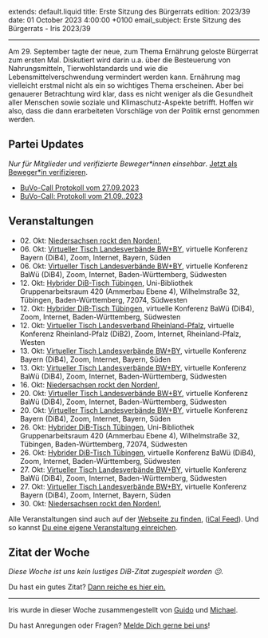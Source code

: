 
extends: default.liquid
title: Erste Sitzung des Bürgerrats
edition: 2023/39
date: 01 October 2023 4:00:00 +0100
email_subject: Erste Sitzung des Bürgerrats - Iris 2023/39

---
Am 29. September tagte der neue, zum Thema Ernährung geloste Bürgerrat zum ersten Mal. Diskutiert wird darin u.a. über die Besteuerung von Nahrungsmitteln, Tierwohlstandards und wie die Lebensmittelverschwendung vermindert werden kann. Ernährung mag vielleicht erstmal nicht als ein so wichtiges Thema erscheinen. Aber bei genauerer Betrachtung wird klar, dass es nicht weniger als die Gesundheit aller Menschen sowie soziale und Klimaschutz-Aspekte betrifft. Hoffen wir also, dass die dann erarbeiteten Vorschläge von der Politik ernst genommen werden.


## Partei Updates

_Nur für Mitglieder und verifizierte Beweger\*innen einsehbar_. [Jetzt als Beweger\*in verifizieren](https://dib.de/bewegerin-werden/).

 - [BuVo-Call Protokoll vom 27.09.2023](https://marktplatz.dib.de/t/buvo-call-protokoll-vom-27-09-2023/40115)
 - [BuVo-Call: Protokoll vom 21.09..2023](https://marktplatz.dib.de/t/buvo-call-protokoll-vom-21-09-2023/40114)

## Veranstaltungen

 - 02.&nbsp;Okt: [Niedersachsen rockt den Norden!](https://dib.de/events/niedersachsen-call-2023-10-02/), 
 - 06.&nbsp;Okt: [Virtueller Tisch Landesverbände BW+BY](https://dib.de/events/virtueller-tisch-landesverbaende-bwby-2-2023-10-06/), virtuelle Konferenz Bayern (DiB4), Zoom, Internet, Bayern, Süden
 - 06.&nbsp;Okt: [Virtueller Tisch Landesverbände BW+BY](https://dib.de/events/virtueller-tisch-landesverbaende-bwby-3-2023-10-06/), virtuelle Konferenz BaWü (DiB4), Zoom, Internet, Baden-Württemberg, Südwesten
 - 12.&nbsp;Okt: [Hybrider DiB-Tisch Tübingen](https://dib.de/events/hybrider-dib-tisch-tuebingen-2023-10-12/), Uni-Bibliothek Gruppenarbeitsraum 420 (Ammerbau Ebene 4), Wilhelmstraße 32, Tübingen, Baden-Württemberg, 72074, Südwesten
 - 12.&nbsp;Okt: [Hybrider DiB-Tisch Tübingen](https://dib.de/events/virtueller-tisch-tuebingen-2023-10-12/), virtuelle Konferenz BaWü (DiB4), Zoom, Internet, Baden-Württemberg, Südwesten
 - 12.&nbsp;Okt: [Virtueller Tisch Landesverband Rheinland-Pfalz](https://dib.de/events/virtueller-tisch-landesverband-rheinland-pfalz-2023-10-12/), virtuelle Konferenz Rheinland-Pfalz (DiB2), Zoom, Internet, Rheinland-Pfalz, Westen
 - 13.&nbsp;Okt: [Virtueller Tisch Landesverbände BW+BY](https://dib.de/events/virtueller-tisch-landesverbaende-bwby-2-2023-10-13/), virtuelle Konferenz Bayern (DiB4), Zoom, Internet, Bayern, Süden
 - 13.&nbsp;Okt: [Virtueller Tisch Landesverbände BW+BY](https://dib.de/events/virtueller-tisch-landesverbaende-bwby-3-2023-10-13/), virtuelle Konferenz BaWü (DiB4), Zoom, Internet, Baden-Württemberg, Südwesten
 - 16.&nbsp;Okt: [Niedersachsen rockt den Norden!](https://dib.de/events/niedersachsen-call-2023-10-16/), 
 - 20.&nbsp;Okt: [Virtueller Tisch Landesverbände BW+BY](https://dib.de/events/virtueller-tisch-landesverbaende-bwby-3-2023-10-20/), virtuelle Konferenz BaWü (DiB4), Zoom, Internet, Baden-Württemberg, Südwesten
 - 20.&nbsp;Okt: [Virtueller Tisch Landesverbände BW+BY](https://dib.de/events/virtueller-tisch-landesverbaende-bwby-2-2023-10-20/), virtuelle Konferenz Bayern (DiB4), Zoom, Internet, Bayern, Süden
 - 26.&nbsp;Okt: [Hybrider DiB-Tisch Tübingen](https://dib.de/events/hybrider-dib-tisch-tuebingen-2023-10-26/), Uni-Bibliothek Gruppenarbeitsraum 420 (Ammerbau Ebene 4), Wilhelmstraße 32, Tübingen, Baden-Württemberg, 72074, Südwesten
 - 26.&nbsp;Okt: [Hybrider DiB-Tisch Tübingen](https://dib.de/events/virtueller-tisch-tuebingen-2023-10-26/), virtuelle Konferenz BaWü (DiB4), Zoom, Internet, Baden-Württemberg, Südwesten
 - 27.&nbsp;Okt: [Virtueller Tisch Landesverbände BW+BY](https://dib.de/events/virtueller-tisch-landesverbaende-bwby-3-2023-10-27/), virtuelle Konferenz BaWü (DiB4), Zoom, Internet, Baden-Württemberg, Südwesten
 - 27.&nbsp;Okt: [Virtueller Tisch Landesverbände BW+BY](https://dib.de/events/virtueller-tisch-landesverbaende-bwby-2-2023-10-27/), virtuelle Konferenz Bayern (DiB4), Zoom, Internet, Bayern, Süden
 - 30.&nbsp;Okt: [Niedersachsen rockt den Norden!](https://dib.de/events/niedersachsen-call-2023-10-30/), 


Alle Veranstaltungen sind auch auf der [Webseite zu finden](https://dib.de/veranstaltungen/), ([iCal Feed](https://dib.de/?ical=1)). Und so kannst [Du eine eigene Veranstaltung einreichen](https://marktplatz.dib.de/t/eine-veranstaltung-auf-der-webseite-einreichen/21379).


## Zitat der Woche
_Diese Woche ist uns kein lustiges DiB-Zitat zugespielt worden ☹._

Du hast ein gutes Zitat? [Dann reiche es hier ein.](https://marktplatz.dib.de/t/fortsetzung-lustige-dib-zitate/24431)


---

Iris wurde in dieser Woche zusammengestellt von [Guido](https://marktplatz.dib.de/u/Guido/) und [Michael](https://marktplatz.dib.de/u/MichaelVoss/).

Du hast Anregungen oder Fragen? [Melde Dich gerne bei uns](https://marktplatz.dib.de/t/neu-iris-die-woechtliche-zusammenfasssung-zum-sonntagsbrunch/10990)!

